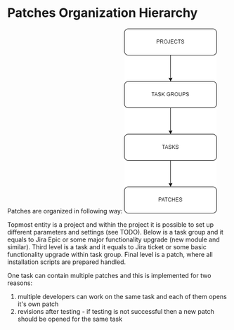# Patches Organization Hierarchy
Patches are organized in following way:
![100_files/hierarchy.png](100_files/hierarchy.png)

Topmost entity is a project and within the project it is possible to set up different parameters and settings (see TODO).
Below is a task group and it equals to Jira Epic or some major functionality upgrade (new module and similar).
Third level is a task and it equals to Jira ticket or some basic functionality upgrade within task group.
Final level is a patch, where all installation scripts are prepared handled.

One task can contain multiple patches and this is implemented for two reasons:
1. multiple developers can work on the same task and each of them opens it's own patch
2. revisions after testing - if testing is not successful then a new patch should be opened for the same task
